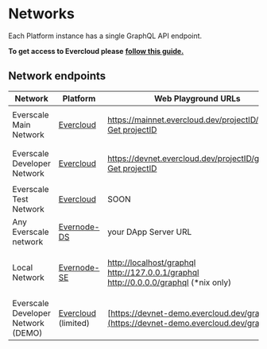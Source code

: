 # Networks

Each Platform instance has a single GraphQL API endpoint.

**To get access to Evercloud please** [**follow this guide.**](../../products/evercloud/get-started.md)

## Network endpoints

| Network                            | Platform                                          | Web Playground URLs                                                                                                                                                                                                  | HTTP Endpoints                                                                                                                                                 | Websocket Endpoints                                                                                                                                          |
| ---------------------------------- | ------------------------------------------------- | -------------------------------------------------------------------------------------------------------------------------------------------------------------------------------------------------------------------- | -------------------------------------------------------------------------------------------------------------------------------------------------------------- | ------------------------------------------------------------------------------------------------------------------------------------------------------------ |
| Everscale Main Network             | [Evercloud](../../products/evercloud/)            | <p>https://mainnet.evercloud.dev/projectID/graphql<br><a href="https://docs.everos.dev/evernode-platform/products/evercloud/get-started">Get projectID</a></p>                                                       | <p>https://mainnet.evercloud.dev/projectID/graphql<br><a href="https://docs.everos.dev/evernode-platform/products/evercloud/get-started">Get projectID</a></p> | <p>wss://mainnet.evercloud.dev/projectID/graphql<br><a href="https://docs.everos.dev/evernode-platform/products/evercloud/get-started">Get projectID</a></p> |
| Everscale Developer Network        | [Evercloud](../../products/evercloud/)            | <p>https://devnet.evercloud.dev/projectID/graphql<br><a href="https://docs.everos.dev/evernode-platform/products/evercloud/get-started">Get projectID</a></p>                                                        | <p>https://devnet.evercloud.dev/projectID/graphql<br><a href="https://docs.everos.dev/evernode-platform/products/evercloud/get-started">Get projectID</a></p>  | <p>wss://devnet.evercloud.dev/projectID/graphql<br><a href="https://docs.everos.dev/evernode-platform/products/evercloud/get-started">Get projectID</a></p>  |
| Everscale Test Network             | [Evercloud](../../products/evercloud/)            | SOON                                                                                                                                                                                                                 | SOON                                                                                                                                                           | SOON                                                                                                                                                         |
| Any Everscale network              | [Evernode-DS](../../products/dapp-server-ds.md)   | your DApp Server URL                                                                                                                                                                                                 | your DApp Server URL                                                                                                                                           | your DApp Server URL                                                                                                                                         |
| Local Network                      | [Evernode-SE](../../products/simple-emulator-se/) | <p><a href="http://localhost/graphql">http://localhost/graphql</a><br><a href="http://127.0.0.1/graphql">http://127.0.0.1/graphql</a><br><a href="http://0.0.0.0/graphql">http://0.0.0.0/graphql</a> (*nix only)</p> | <p>http://localhost/graphql<br>http://127.0.0.1/graphql<br>http://0.0.0.0/graphql</p>                                                                          | wss://localhost/graphql                                                                                                                                      |
| Everscale Developer Network (DEMO) | [Evercloud](../../products/evercloud/) (limited)  | [https://devnet-demo.evercloud.dev/graphql](https://devnet-demo.evercloud.dev/graphql)                                                                                                                               | [https://devnet-demo.evercloud.dev/graphql](https://devnet-demo.evercloud.dev/graphql)                                                                         | wss://devnet-demo.evercloud.dev/graphql                                                                                                                      |
